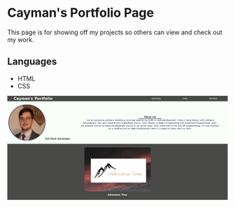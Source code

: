 # Cayman's Portfolio Page

This page is for showing off my projects so others can view and check out my work.

## Languages

* HTML
* CSS

![Welcome to my portfolio](Assets/images/portfolioPage-screenshot.png)
